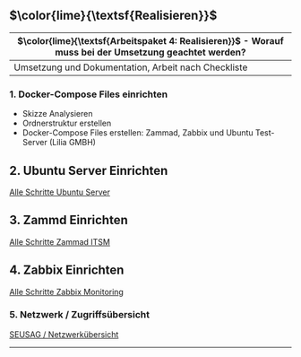 ## $\color{lime}{\textsf{Realisieren}}$ 

| $\color{lime}{\textsf{Arbeitspaket 4: Realisieren}}$ - Worauf muss bei der Umsetzung geachtet werden? |
| ----------------------------------------------------------------------------------------------------- |
| Umsetzung und Dokumentation, Arbeit nach Checkliste                                                   |
### 1. Docker-Compose Files einrichten

- Skizze Analysieren
- Ordnerstruktur erstellen
- Docker-Compose Files erstellen: Zammad, Zabbix und Ubuntu Test-Server (Lilia GMBH)

## 2. Ubuntu Server Einrichten
 [Alle Schritte Ubuntu Server](ubuntu_server.md)

## 3. Zammd Einrichten
 [Alle Schritte Zammad ITSM](zammad.md)

## 4. Zabbix Einrichten
 [Alle Schritte Zabbix Monitoring](zabbix.md)


### 5. Netzwerk / Zugriffsübersicht
 [SEUSAG / Netzwerkübersicht](SEUSAG_Netzwerkübersicht.md)

___
